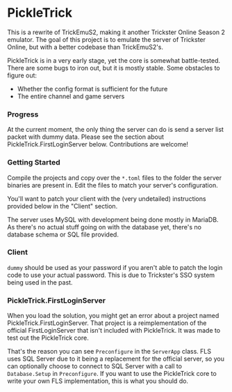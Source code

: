 # PickleTrick

This is a rewrite of TrickEmuS2, making it another Trickster Online Season 2 emulator. The goal of this project is to emulate the server of Trickster Online, but with a better codebase than TrickEmuS2's.

PickleTrick is in a very early stage, yet the core is somewhat battle-tested. There are some bugs to iron out, but it is mostly stable. Some obstacles to figure out:

* Whether the config format is sufficient for the future
* The entire channel and game servers

### Progress

At the current moment, the only thing the server can do is send a server list packet with dummy data. Please see the section about PickleTrick.FirstLoginServer below. Contributions are welcome!

### Getting Started

Compile the projects and copy over the `*.toml` files to the folder the server binaries are present in. Edit the files to match your server's configuration.

You'll want to patch your client with the (very undetailed) instructions provided below in the "Client" section.

The server uses MySQL with development being done mostly in MariaDB. As there's no actual stuff going on with the database yet, there's no database schema or SQL file provided.

### Client

`dummy` should be used as your password if you aren't able to patch the login code to use your actual password. This is due to Trickster's SSO system being used in the past.

### PickleTrick.FirstLoginServer

When you load the solution, you might get an error about a project named PickleTrick.FirstLoginServer. That project is a reimplementation of the official FirstLoginServer that isn't included with PickleTrick. It was made to test out the PickleTrick core.

That's the reason you can see `Preconfigure` in the `ServerApp` class. FLS uses SQL Server due to it being a replacement for the official server, so you can optionally choose to connect to SQL Server with a call to `Database.Setup` in `Preconfigure`. If you want to use the PickleTrick core to write your own FLS implementation, this is what you should do.
